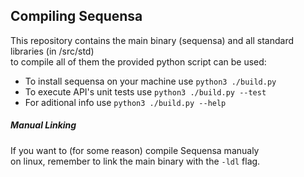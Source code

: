 ## Compiling Sequensa

This repository contains the main binary (sequensa) and all standard libraries (in /src/std)  
to compile all of them the provided python script can be used:

 * To install sequensa on your machine use `python3 ./build.py`
 * To execute API's unit tests use `python3 ./build.py --test`
 * For aditional info use `python3 ./build.py --help`

##### Manual Linking

If you want to (for some reason) compile Sequensa manualy  
on linux, remember to link the main binary with the `-ldl` flag.